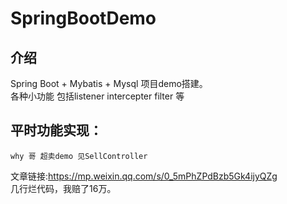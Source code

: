 # SpringBootDemo
## 介绍
Spring Boot + Mybatis + Mysql 项目demo搭建。<br />
各种小功能 包括listener intercepter filter 等<br />
##  平时功能实现：
    why 哥 超卖demo 见SellController
文章链接:https://mp.weixin.qq.com/s/0_5mPhZPdBzb5Gk4ijyQZg  
几行烂代码，我赔了16万。<br />
